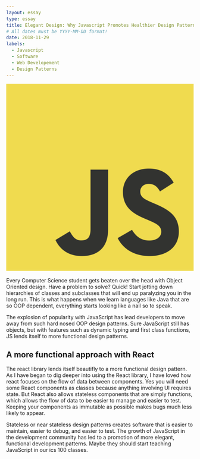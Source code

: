 ```yaml
---
layout: essay
type: essay
title: Elegant Design: Why Javascript Promotes Healthier Design Patterns.
# All dates must be YYYY-MM-DD format!
date: 2018-11-29
labels:
  - Javascript
  - Software
  - Web Developement
  - Design Patterns
---
```


<img class = "ui medium left floated image" src="../images/js.png">

Every Computer Science student gets beaten over the head with Object Oriented design. 
Have a problem to solve? Quick! Start jotting down hierarchies of classes and subclasses 
that will end up paralyzing you in the long run. This is what happens when we learn languages like Java that are so OOP 
dependent, everything starts looking like a nail so to speak. 

The explosion of popularity with JavaScript has lead developers to move away from such hard nosed OOP design patterns. 
Sure JavaScript still has objects, but with features such as dynamic typing and first class functions, JS lends itself 
to more functional design patterns. 

## A more functional approach with React

The react library lends itself beautifly to a more functional design pattern. As I have began to dig  deeper into using the
React library, I have loved how react focuses on the flow of data between components. Yes you will need some React components 
as classes because anything involving UI requires state. But React also allows stateless components that are simply functions, 
which allows the flow of data to be easier to manage and easier to test. Keeping your components as immutable as possible
makes bugs much less likely to appear. 

Stateless or near stateless design patterns creates software that is easier to maintain, easier to debug, and easier to test. 
The growth of JavaScript in the development community has led to a promotion of more elegant, functional development patterns. 
Maybe they should start teaching JavaScript in our ics 100 classes.
